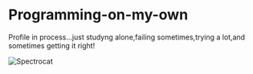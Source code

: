 # Programming-on-my-own
Profile in process...just studyng alone,failing sometimes,trying a lot,and sometimes getting it right!

![Spectrocat](https://octodex.github.com/images/spectrocat.png)
